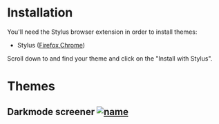 # Installation

You'll need the Stylus browser extension in order to install themes:
* Stylus ([Firefox](https://addons.mozilla.org/en-US/firefox/addon/styl-us/?utm_source=addons.mozilla.org&utm_medium=referral&utm_content=search),[Chrome](https://chrome.google.com/webstore/detail/stylus/clngdbkpkpeebahjckkjfobafhncgmne))

Scroll down to and find your theme and click on the "Install with Stylus".


# Themes

## Darkmode screener [![name](https://img.shields.io/badge/Install%20directly%20with-Stylus-238b8b.svg)](https://raw.githubusercontent.com/MDBossss/css-themes/blob/main/dark-screener/dark-screener.css)
